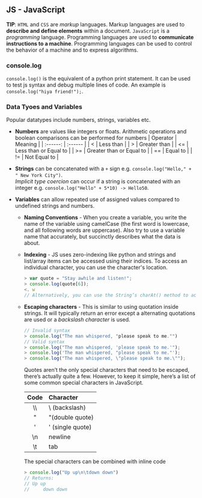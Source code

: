 ## JS - JavaScript
**TIP**: `HTML` and `CSS` are *markup* languages. Markup languages are used to **describe and define elements** within a document. `JavaScript` is a *programming* language. Programming languages are used to **communicate instructions to a machine**. Programming languages can be used to control the behavior of a machine and to express algorithms.

### console.log
`console.log()` is the equivalent of a python print statement. It can be used to test js syntax and debug multiple lines of code. An example is `console.log("hiya friend!");`.

### Data Tyoes and Variables
Popular datatypes include numbers, strings, variables etc.

- **Numbers** are values like integers or floats. Arithmetic operations and boolean comparisons can be performed for numbers
    | Operator | Meaning |
    | :------: | :------ |
    | < | Less than |
    | > | Greater than |
    | <= | Less than or Equal to |
    | >= | Greater than or Equal to |
    | == | Equal to |
    | != | Not Equal to |

- **Strings** can be concatenated with a `+` sign e.g. `console.log("Hello," + " New York City")`. <br>
    *Implicit type coercion* can occur if a string is concatenated with an integer e.g. `console.log("Hello" + 5*10) -> Hello50`. <br>

- **Variables** can allow repeated use of assigned values compared to undefined strings and numbers. 
    - **Naming Conventions** - When you create a variable, you write the name of the variable using camelCase (the first word is lowercase, and all following words are uppercase). Also try to use a variable name that accurately, but succinctly describes what the data is about.
    - **Indexing** - JS uses zero-indexing like python and strings and list/array items can be accessed using their indices.  To access an individual character, you can use the character's location.
        ```js
        > var quote = "Stay awhile and listen!";
        > console.log(quote[6]);
        <. w
        // Alternatively, you can use the String’s charAt() method to access individual characters. For example, quote.charAt(6) would also return "w"
        ```
    - **Escaping characters** - This is similar to using quotation inside strings. It will typically return an error except a alternating quotations are used or a *backslash character* is used.
        ```js
        // Invalid syntax
        > console.log("The man whispered, "please speak to me."")
        // Valid syntax
        > console.log("The man whispered, 'please speak to me.'");
        > console.log('The man whispered, "please speak to me."');
        > console.log("The man whispered, \"please speak to me.\"");
        ```
        Quotes aren’t the only special characters that need to be escaped, there’s actually quite a few. However, to keep it simple, here’s a list of some common special characters in JavaScript.

        | Code | Character |
        | :--: | :------ |
        | \\\\ | \ (backslash) |
        | " | "(double quote) |
        | ' | ' (single quote) |
        | \n | newline |
        | \t | tab |
        The special characters can be combined with inline code
        ```js
        > console.log("Up up\n\tdown down")
        // Returns:
        // Up up
        //     down down 
        ```
